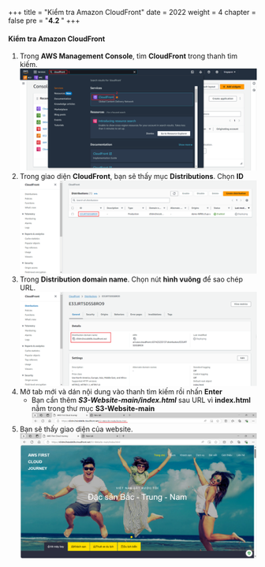 +++
title = "Kiểm tra Amazon CloudFront"
date = 2022
weight = 4
chapter = false
pre = "<b>4.2 </b>"
+++

#### Kiểm tra Amazon CloudFront
1. Trong **AWS Management Console**, tìm **CloudFront** trong thanh tìm kiếm.
![test-cfront1](/images/up-cloudfront-1.png)
2. Trong giao diện **CloudFront**, bạn sẽ thấy mục **Distributions**. Chọn **ID**
![test-cfront2](/images/test-cfront2.png)
3. Trong **Distribution domain name**. Chọn nút **hình vuông** để sao chép URL.
![test-cfront3](/images/test-cfront3.png)
4. Mở tab mới và dán nội dung vào thanh tìm kiếm rồi nhấn **Enter**
   - Bạn cần thêm ***S3-Website-main/index.html*** sau URL vì **index.html** nằm trong thư mục **S3-Website-main**
![test-cfront4](/images/test-cfront4.png)
5. Bạn sẽ thấy giao diện của website.
![test-cfront5](/images/test-cfront5.png)